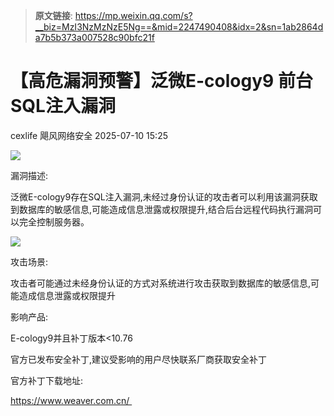 > **原文链接**: https://mp.weixin.qq.com/s?__biz=MzI3NzMzNzE5Ng==&mid=2247490408&idx=2&sn=1ab2864da7b5b373a007528c90bfc21f

#  【高危漏洞预警】泛微E-cology9 前台SQL注入漏洞  
cexlife  飓风网络安全   2025-07-10 15:25  
  
![](https://mmbiz.qpic.cn/mmbiz_png/ibhQpAia4xu013Ly1HqbibWfiawrZmUiaZMCMib6GskBy9y9jtKF3o9Q1ArvweZn0f2EjibVH3bTgX6gkjE1WBc3Nve4A/640?wx_fmt=png&from=appmsg "")  
  
漏洞描述:  
  
泛微E-соlоɡу9存在SQL注入漏洞,未经过身份认证的攻击者可以利用该漏洞获取到数据库的敏感信息,可能造成信息泄露或权限提升,结合后台远程代码执行漏洞可以完全控制服务器。  
  
![](https://mmbiz.qpic.cn/mmbiz_png/ibhQpAia4xu013Ly1HqbibWfiawrZmUiaZMCMMSG5ZnogGDUicyZq2T8x2dXV23Q9353vicWahFKQt9YOm1o9ibhGsI7ug/640?wx_fmt=png&from=appmsg "")  
  
攻击场景:  
  
攻击者可能通过未经身份认证的方式对系统进行攻击获取到数据库的敏感信息,可能造成信息泄露或权限提升  
  
影响产品:  
  
E-cology9并且补丁版本<10.76   
  
官方已发布安全补丁,建议受影响的用户尽快联系厂商获取安全补丁  
  
官方补丁下载地址:  
  
https://www.weaver.com.cn/   
  
  
